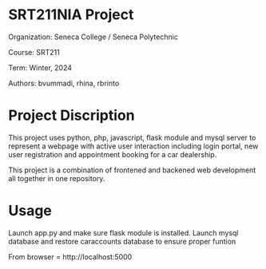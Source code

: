 # SRT211NIA Project

Organization: Seneca College / Seneca Polytechnic

Course: SRT211

Term: Winter, 2024

Authors: bvummadi, rhina, rbrinto

# Project Discription

This project uses python, php, javascript, flask module and mysql server to represent a webpage with active user interaction including login portal, new user registration and appointment booking for a car dealership.

This project is a combination of frontened and backened web development all together in one repository.

# Usage

Launch app.py and make sure flask module is installed.
Launch mysql database and restore caraccounts database to ensure proper funtion

From browser = http://localhost:5000
